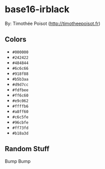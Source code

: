 # base16-irblack

By: Timothée Poisot (http://timotheepoisot.fr)

## Colors

* `#000000`
* `#242422`
* `#484844`
* `#6c6c66`
* `#918f88`
* `#b5b3aa`
* `#d9d7cc`
* `#fdfbee`
* `#ff6c60`
* `#e9c062`
* `#ffffb6`
* `#a8ff60`
* `#c6c5fe`
* `#96cbfe`
* `#ff73fd`
* `#b18a3d`

## Random Stuff

Bump
Bump
